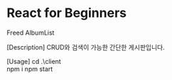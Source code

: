# React for Beginners

Freed AlbumList

[Description]
CRUD와 검색이 가능한 간단한 게시판입니다.

[Usage]
cd .\client\
npm i
npm start
